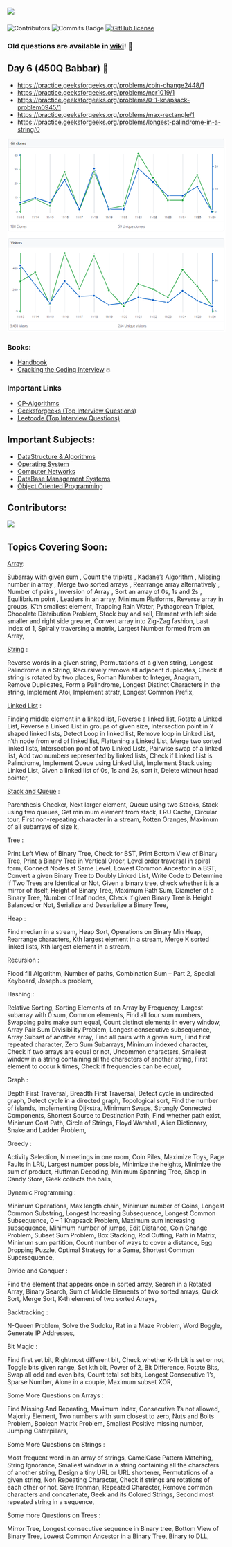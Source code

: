  
[<img src="https://img.shields.io/badge/WhatsApp-25D366?style=for-the-badge&logo=whatsapp&logoColor=white">](https://chat.whatsapp.com/F5CTKT3cFYY5Zn1TIT7CC4)
----------------------------------------------------------------------------------------------------------------

![Contributors](https://img.shields.io/github/contributors/Ratndeepk/Competitive-Programming)
![Commits Badge](https://badges.pufler.dev/commits/monthly/Ratndeepk)
[![GitHub license](https://img.shields.io/github/license/Naereen/StrapDown.js.svg)](https://github.com/Ratndeepk/Competitive-Programming/blob/master/LICENSE)

### Old questions are available in [wiki](https://github.com/Ratndeepk/Competitive-Programming/wiki)! 🐞

## Day 6 (450Q Babbar) 🚀
* https://practice.geeksforgeeks.org/problems/coin-change2448/1
* https://practice.geeksforgeeks.org/problems/ncr1019/1
* https://practice.geeksforgeeks.org/problems/0-1-knapsack-problem0945/1
* https://practice.geeksforgeeks.org/problems/max-rectangle/1
* https://practice.geeksforgeeks.org/problems/longest-palindrome-in-a-string/0
  
![alt text](https://github.com/Ratndeepk/Competitive-Programming/blob/master/img/traffic1.png?raw=true)
 ### Books:
* [Handbook](https://drive.google.com/file/d/1tii1TyA5ETd4LtzN9MGrCVl5s0PsUI_X/view)  
* [Cracking the Coding Interview](https://cin.ufpe.br/~fbma/Crack/Cracking%20the%20Coding%20Interview%20189%20Programming%20Questions%20and%20Solutions.pdf) 🔥
### Important Links
* [CP-Algorithms](https://cp-algorithms.com/) 
* [Geeksforgeeks (Top Interview Questions)](https://www.geeksforgeeks.org/must-do-coding-questions-for-companies-like-amazon-microsoft-adobe/) 
* [Leetcode (Top Interview Questions)](https://leetcode.com/explore/interview/card/top-interview-questions-hard/) 

## Important Subjects:
* [DataStructure & Algorithms](https://ocw.mit.edu/courses/electrical-engineering-and-computer-science/6-046j-design-and-analysis-of-algorithms-spring-2015/index.htm)
* [Operating System](http://www.uobabylon.edu.iq/download/M.S%202013-2014/Operating_System_Concepts,_8th_Edition%5BA4%5D.pdf)
* [Computer Networks](http://index-of.es/Varios-2/Computer%20Networks%205th%20Edition.pdf)
* [DataBase Management Systems](http://pages.cs.wisc.edu/~dbbook/openAccess/thirdEdition/solutions/ans3ed-oddonly.pdf)
* [Object Oriented Programming](https://www.youtube.com/watch?v=-DP1i2ZU9gk&t=1084s&ab_channel=MITOpenCourseWare)
## Contributors: 
<a href="https://github.com/Ratndeepk/Competitive-Programming/graphs/contributors">
  <img src="https://contributors-img.web.app/image?repo=Ratndeepk/Competitive-Programming" /></a>  
  
    
## Topics Covering Soon:



[Array](https://github.com/Ratndeepk/Competitive-Programming/tree/master/array):

Subarray with given sum ,
Count the triplets ,
Kadane’s Algorithm ,
Missing number in array ,
Merge two sorted arrays ,
Rearrange array alternatively ,
Number of pairs ,
Inversion of Array ,
Sort an array of 0s, 1s and 2s ,
Equilibrium point ,
Leaders in an array,
Minimum Platforms,
Reverse array in groups,
K’th smallest element,
Trapping Rain Water,
Pythagorean Triplet,
Chocolate Distribution Problem,
Stock buy and sell,
Element with left side smaller and right side greater,
Convert array into Zig-Zag fashion,
Last Index of 1,
Spirally traversing a matrix,
Largest Number formed from an Array,

[String](https://github.com/Ratndeepk/Competitive-Programming/tree/master/string) :

Reverse words in a given string,
Permutations of a given string,
Longest Palindrome in a String,
Recursively remove all adjacent duplicates,
Check if string is rotated by two places,
Roman Number to Integer,
Anagram,
Remove Duplicates,
Form a Palindrome,
Longest Distinct Characters in the string,
Implement Atoi,
Implement strstr,
Longest Common Prefix,

[Linked List](https://github.com/Ratndeepk/Competitive-Programming/tree/master/linkedlist) :

Finding middle element in a linked list,
Reverse a linked list,
Rotate a Linked List,
Reverse a Linked List in groups of given size,
Intersection point in Y shaped linked lists,
Detect Loop in linked list,
Remove loop in Linked List,
n’th node from end of linked list,
Flattening a Linked List,
Merge two sorted linked lists,
Intersection point of two Linked Lists,
Pairwise swap of a linked list,
Add two numbers represented by linked lists,
Check if Linked List is Palindrome,
Implement Queue using Linked List,
Implement Stack using Linked List,
Given a linked list of 0s, 1s and 2s, sort it,
Delete without head pointer,

[Stack and Queue](https://github.com/Ratndeepk/Competitive-Programming/tree/master/linkedlist) :

Parenthesis Checker,
Next larger element,
Queue using two Stacks,
Stack using two queues,
Get minimum element from stack,
LRU Cache,
Circular tour,
First non-repeating character in a stream,
Rotten Oranges,
Maximum of all subarrays of size k,

Tree :

Print Left View of Binary Tree,
Check for BST,
Print Bottom View of Binary Tree,
Print a Binary Tree in Vertical Order,
Level order traversal in spiral form,
Connect Nodes at Same Level,
Lowest Common Ancestor in a BST,
Convert a given Binary Tree to Doubly Linked List,
Write Code to Determine if Two Trees are Identical or Not,
Given a binary tree, check whether it is a mirror of itself,
Height of Binary Tree,
Maximum Path Sum,
Diameter of a Binary Tree,
Number of leaf nodes,
Check if given Binary Tree is Height Balanced or Not,
Serialize and Deserialize a Binary Tree,

Heap :

Find median in a stream,
Heap Sort,
Operations on Binary Min Heap,
Rearrange characters,
Kth largest element in a stream,
Merge K sorted linked lists,
Kth largest element in a stream,

Recursion :



Flood fill Algorithm,
Number of paths,
Combination Sum – Part 2,
Special Keyboard,
Josephus problem,

Hashing :

Relative Sorting,
Sorting Elements of an Array by Frequency,
Largest subarray with 0 sum,
Common elements,
Find all four sum numbers,
Swapping pairs make sum equal,
Count distinct elements in every window,
Array Pair Sum Divisibility Problem,
Longest consecutive subsequence,
Array Subset of another array,
Find all pairs with a given sum,
Find first repeated character,
Zero Sum Subarrays,
Minimum indexed character,
Check if two arrays are equal or not,
Uncommon characters,
Smallest window in a string containing all the characters of another string,
First element to occur k times,
Check if frequencies can be equal,

Graph :

Depth First Traversal,
Breadth First Traversal,
Detect cycle in undirected graph,
Detect cycle in a directed graph,
Topological sort,
Find the number of islands,
Implementing Dijkstra,
Minimum Swaps,
Strongly Connected Components,
Shortest Source to Destination Path,
Find whether path exist,
Minimum Cost Path,
Circle of Strings,
Floyd Warshall,
Alien Dictionary,
Snake and Ladder Problem,

Greedy :

Activity Selection,
N meetings in one room,
Coin Piles,
Maximize Toys,
Page Faults in LRU,
Largest number possible,
Minimize the heights,
Minimize the sum of product,
Huffman Decoding,
Minimum Spanning Tree,
Shop in Candy Store,
Geek collects the balls,

Dynamic Programming :

Minimum Operations,
Max length chain,
Minimum number of Coins,
Longest Common Substring,
Longest Increasing Subsequence,
Longest Common Subsequence,
0 – 1 Knapsack Problem,
Maximum sum increasing subsequence,
Minimum number of jumps,
Edit Distance,
Coin Change Problem,
Subset Sum Problem,
Box Stacking,
Rod Cutting,
Path in Matrix,
Minimum sum partition,
Count number of ways to cover a distance,
Egg Dropping Puzzle,
Optimal Strategy for a Game,
Shortest Common Supersequence,

Divide and Conquer :

Find the element that appears once in sorted array,
Search in a Rotated Array,
Binary Search,
Sum of Middle Elements of two sorted arrays,
Quick Sort,
Merge Sort,
K-th element of two sorted Arrays,

Backtracking :

N-Queen Problem,
Solve the Sudoku,
Rat in a Maze Problem,
Word Boggle,
Generate IP Addresses,

Bit Magic :

Find first set bit,
Rightmost different bit,
Check whether K-th bit is set or not,
Toggle bits given range,
Set kth bit,
Power of 2,
Bit Difference,
Rotate Bits,
Swap all odd and even bits,
Count total set bits,
Longest Consecutive 1’s,
Sparse Number,
Alone in a couple,
Maximum subset XOR,

Some More Questions on Arrays :

Find Missing And Repeating,
Maximum Index,
Consecutive 1’s not allowed,
Majority Element,
Two numbers with sum closest to zero,
Nuts and Bolts Problem,
Boolean Matrix Problem,
Smallest Positive missing number,
Jumping Caterpillars,

Some More Questions on Strings :

Most frequent word in an array of strings,
CamelCase Pattern Matching,
String Ignorance,
Smallest window in a string containing all the characters of another string,
Design a tiny URL or URL shortener,
Permutations of a given string,
Non Repeating Character,
Check if strings are rotations of each other or not,
Save Ironman,
Repeated Character,
Remove common characters and concatenate,
Geek and its Colored Strings,
Second most repeated string in a sequence,

Some more Questions on Trees :

Mirror Tree,
Longest consecutive sequence in Binary tree,
Bottom View of Binary Tree,
Lowest Common Ancestor in a Binary Tree,
Binary to DLL,
